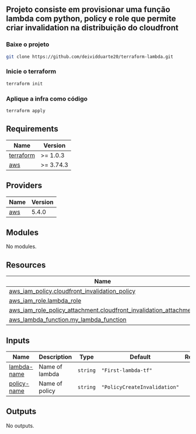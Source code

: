 ## Projeto consiste em provisionar uma função lambda com python, policy e role que permite criar invalidation na distribuição do cloudfront 

### Baixe o projeto
```bash
git clone https://github.com/deividduarte20/terraform-lambda.git
```

### Inicie o terraform
```bash
terraform init
```

### Aplique a infra como código
```bash
terraform apply
```

## Requirements

| Name | Version |
|------|---------|
| <a name="requirement_terraform"></a> [terraform](#requirement\_terraform) | >= 1.0.3 |
| <a name="requirement_aws"></a> [aws](#requirement\_aws) | >= 3.74.3 |

## Providers

| Name | Version |
|------|---------|
| <a name="provider_aws"></a> [aws](#provider\_aws) | 5.4.0 |

## Modules

No modules.

## Resources

| Name | Type |
|------|------|
| [aws_iam_policy.cloudfront_invalidation_policy](https://registry.terraform.io/providers/hashicorp/aws/latest/docs/resources/iam_policy) | resource |
| [aws_iam_role.lambda_role](https://registry.terraform.io/providers/hashicorp/aws/latest/docs/resources/iam_role) | resource |
| [aws_iam_role_policy_attachment.cloudfront_invalidation_attachment](https://registry.terraform.io/providers/hashicorp/aws/latest/docs/resources/iam_role_policy_attachment) | resource |
| [aws_lambda_function.my_lambda_function](https://registry.terraform.io/providers/hashicorp/aws/latest/docs/resources/lambda_function) | resource |

## Inputs

| Name | Description | Type | Default | Required |
|------|-------------|------|---------|:--------:|
| <a name="input_lambda-name"></a> [lambda-name](#input\_lambda-name) | Name of lambda | `string` | `"First-lambda-tf"` | no |
| <a name="input_policy-name"></a> [policy-name](#input\_policy-name) | Name of policy | `string` | `"PolicyCreateInvalidation"` | no |

## Outputs

No outputs.
